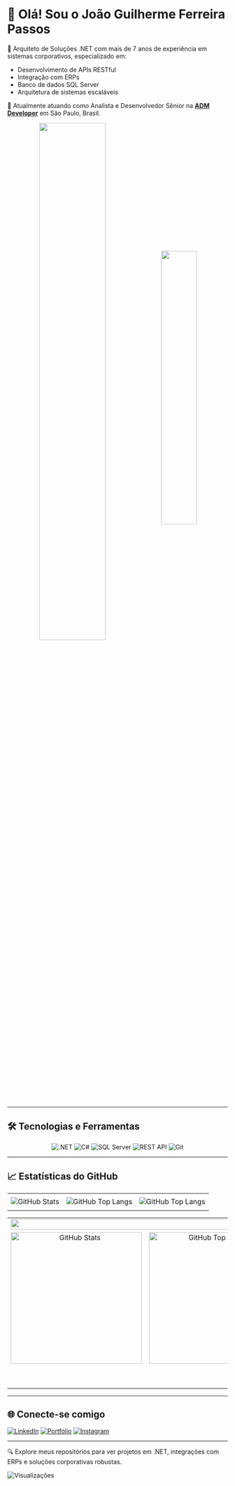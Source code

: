 # 👋 Olá! Sou o João Guilherme Ferreira Passos

🎯 Arquiteto de Soluções .NET com mais de 7 anos de experiência em sistemas corporativos, especializado em:

- Desenvolvimento de APIs RESTful
- Integração com ERPs
- Banco de dados SQL Server
- Arquitetura de sistemas escaláveis

🚀 Atualmente atuando como Analista e Desenvolvedor Sênior na **[ADM Developer](https://github.com/ADM-Developer-SA)** em São Paulo, Brasil.

<!--- Contribuições e linguagens ---> 
<div  align="center" style="margin-bottom:100px">
 <img width=55% align="center" src="https://github-readme-streak-stats.herokuapp.com?user=JonnyYamagushi&theme=radical&mode=weekly" />
 <img width=40% align="center" src="https://github-readme-stats-git-main-rafaelalexandrino.vercel.app/api/top-langs/?username=JonnyYamagushi&show_icons=true&theme=radical&layout=compact" />
</div>

---

## 🛠️ Tecnologias e Ferramentas

<p align="center">
  <img src="https://img.shields.io/badge/.NET-512BD4?style=for-the-badge&logo=dotnet&logoColor=white" alt=".NET" />
  <img src="https://img.shields.io/badge/C%23-239120?style=for-the-badge&logo=csharp&logoColor=white" alt="C#" />
  <img src="https://img.shields.io/badge/SQL%20Server-CC2927?style=for-the-badge&logo=microsoftsqlserver&logoColor=white" alt="SQL Server" />
  <img src="https://img.shields.io/badge/REST%20API-FF6C37?style=for-the-badge&logo=api&logoColor=white" alt="REST API" />
  <img src="https://img.shields.io/badge/Git-F05032?style=for-the-badge&logo=git&logoColor=white" alt="Git" />
</p>

---

## 📈 Estatísticas do GitHub
<div>

<div align="center">
<table>
 <tr>
  <td align="center" colspan="3"></td>
 </tr> 
 <tr>
  <td> <img alt="GitHub Stats" src="https://github-readme-stats.vercel.app/api?username=JonnyYamagushi&show=reviews,discussions_started,discussions_answered,prs_merged,prs_merged_percentage&rank_icon=percentile&theme=radical&locale=pt-br&card_width=480"/></td>
  <td><img alt="GitHub Top Langs" src="https://github-readme-stats.vercel.app/api/top-langs/?username=JonnyYamagushi&theme=radical&locale=pt-br&langs_count=7"/></td>
  <td><img alt="GitHub Top Langs" src="https://github-readme-stats.vercel.app/api/top-langs/?username=JonnyYamagushi&layout=pie&theme=radical&locale=pt-br"/></td>
 </tr>
 <tr>
  <td align="center" colspan="3"></td>
 </tr> 
</table>
 

<table>
 <tr>
  <td colspan="4" align="center">
    <img alt="GitHub Details" width="100%" src="http://github-profile-summary-cards.vercel.app/api/cards/profile-details?username=JonnyYamagushi&theme=radical"/>
  </td>
 </tr>
 <tr>
  <td align="center">
    <img alt="GitHub Stats" width="300px" src="http://github-profile-summary-cards.vercel.app/api/cards/stats?username=JonnyYamagushi&theme=radical"/>
  </td>
  <td align="center">
    <img alt="GitHub Top Langs" width="300px" src="http://github-profile-summary-cards.vercel.app/api/cards/repos-per-language?username=JonnyYamagushi&theme=radical"/>
  </td>
  <td align="center">
    <img alt="GitHub Productive Time" width="300px" src="http://github-profile-summary-cards.vercel.app/api/cards/productive-time?username=JonnyYamagushi&theme=radical&utcOffset=8"/>
  </td>
  <td align="center">
    <img alt="GitHub Most Commit Language" width="300px" src="http://github-profile-summary-cards.vercel.app/api/cards/most-commit-language?username=JonnyYamagushi&theme=radical"/>
  </td>
 </tr>
  <tr>
  <td colspan="4" align="center">
    <img src="https://github-profile-trophy.vercel.app/?username=JonnyYamagushi&theme=radical&margin-w=10&margin-h=5&no-frame=true&no-bg=true" alt="Trophy Graph" />
  </td>
 </tr>
  <tr>
  <td colspan="4" align="center">
    <img src="https://github-readme-activity-graph.vercel.app/graph?username=JonnyYamagushi&theme=react-dark" alt="GitHub Activity Graph"/>
  </td>
 </tr>
</table>

</div>
</div>

---

## 🌐 Conecte-se comigo

[![LinkedIn](https://img.shields.io/badge/LinkedIn-0077B5?style=for-the-badge&logo=linkedin&logoColor=white)](https://www.linkedin.com/in/joao-guilherme-fp/)
[![Portfólio](https://img.shields.io/badge/Portf%C3%B3lio-000000?style=for-the-badge&logo=vercel&logoColor=white)](https://jgdev-portfolio-nu.vercel.app/)
[![Instagram](https://img.shields.io/badge/Instagram-E4405F?style=for-the-badge&logo=instagram&logoColor=white)](https://www.instagram.com/joao.gferreira_)

---

🔍 Explore meus repositórios para ver projetos em .NET, integrações com ERPs e soluções corporativas robustas.

![Visualizações](https://komarev.com/ghpvc/?username=JonnyYamagushi&label=Visualizações&color=ff69b4&style=flat-square)
